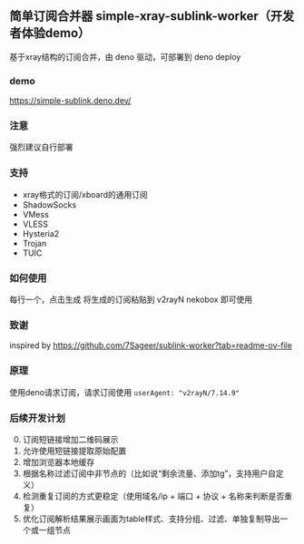 ## 简单订阅合并器 simple-xray-sublink-worker（开发者体验demo）

基于xray结构的订阅合并，由 deno 驱动，可部署到 deno deploy

### demo
https://simple-sublink.deno.dev/

### 注意

强烈建议自行部署

### 支持
- xray格式的订阅/xboard的通用订阅
- ShadowSocks
- VMess
- VLESS
- Hysteria2
- Trojan
- TUIC

### 如何使用
每行一个，点击生成
将生成的订阅粘贴到 v2rayN nekobox 即可使用

### 致谢
inspired by https://github.com/7Sageer/sublink-worker?tab=readme-ov-file

### 原理

使用deno请求订阅，请求订阅使用 `userAgent: "v2rayN/7.14.9"`

### 后续开发计划

0. 订阅短链接增加二维码展示
1. 允许使用短链接提取原始配置
2. 增加浏览器本地缓存
3. 根据名称过滤订阅中非节点的（比如说“剩余流量、添加tg”，支持用户自定义）
4. 检测重复订阅的方式更稳定（使用域名/ip + 端口 + 协议 + 名称来判断是否重复）
5. 优化订阅解析结果展示画面为table样式、支持分组、过滤、单独复制导出一个或一组节点
